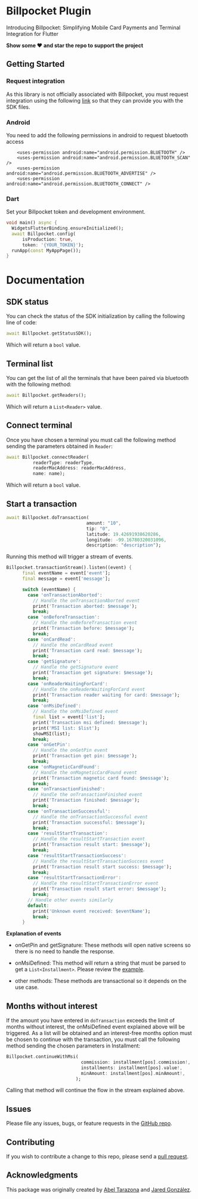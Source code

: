 # Billpocket Plugin

Introducing Billpocket: Simplifying Mobile Card Payments and Terminal Integration for Flutter

**Show some ❤️ and star the repo to support the project**

## Getting Started

### Request integration

As this library is not officially associated with Billpocket, you must request integration using the following [link](https://www.billpocket.com/integraciones-billpocket) so that they can provide you with the SDK files.

### Android

You need to add the following permissions in android to request bluetooth access

```android
    <uses-permission android:name="android.permission.BLUETOOTH" />
    <uses-permission android:name="android.permission.BLUETOOTH_SCAN" />
    <uses-permission android:name="android.permission.BLUETOOTH_ADVERTISE" />
    <uses-permission android:name="android.permission.BLUETOOTH_CONNECT" />
```

### Dart

Set your Billpocket token and development environment.

```dart
void main() async {
  WidgetsFlutterBinding.ensureInitialized();
  await Billpocket.config(
      isProduction: true,
      token: '{YOUR_TOKEN}');
  runApp(const MyAppPage());
}
```

# Documentation

## SDK status 

You can check the status of the SDK initialization by calling the following line of code:

```dart
await Billpocket.getStatusSDK();
```

Which will return a `bool` value.

## Terminal list 

You can get the list of all the terminals that have been paired via bluetooth with the following method:

```dart
await Billpocket.getReaders();
```

Which will return a `List<Reader>` value.

## Connect terminal

Once you have chosen a terminal you must call the following method sending the parameters obtained in `Reader`:

```dart
await Billpocket.connectReader(
          readerType: readerType,
          readerMacAddress: readerMacAddress,
          name: name);
```

Which will return a `bool` value.

## Start a transaction

```dart
await Billpocket.doTransaction(
                              amount: "10",
                              tip: "0",
                              latitude: 19.42691938620286,
                              longitude: -99.16780320031096,
                              description: "description");
```

Running this method will trigger a stream of events.

```dart
Billpocket.transactionStream().listen((event) {
      final eventName = event['event'];
      final message = event['message'];

      switch (eventName) {
        case 'onTransactionAborted':
          // Handle the onTransactionAborted event
          print('Transaction aborted: $message');
          break;
        case 'onBeforeTransaction':
          // Handle the onBeforeTransaction event
          print('Transaction before: $message');
          break;
        case 'onCardRead':
          // Handle the onCardRead event
          print('Transaction card read: $message');
          break;
        case 'getSignature':
          // Handle the getSignature event
          print('Transaction get signature: $message');
          break;
        case 'onReaderWaitingForCard':
          // Handle the onReaderWaitingForCard event
          print('Transaction reader waiting for card: $message');
          break;
        case 'onMsiDefined':
          // Handle the onMsiDefined event
          final list = event['list'];
          print('Transaction msi defined: $message');
          print('MSI list: $list');
          showMSI(list);
          break;
        case 'onGetPin':
          // Handle the onGetPin event
          print('Transaction get pin: $message');
          break;
        case 'onMagneticCardFound':
          // Handle the onMagneticCardFound event
          print('Transaction magnetic card found: $message');
          break;
        case 'onTransactionFinished':
          // Handle the onTransactionFinished event
          print('Transaction finished: $message');
          break;
        case 'onTransactionSuccessful':
          // Handle the onTransactionSuccessful event
          print('Transaction successful: $message');
          break;
        case 'resultStartTransaction':
          // Handle the resultStartTransaction event
          print('Transaction result start: $message');
          break;
        case 'resultStartTransactionSuccess':
          // Handle the resultStartTransactionSuccess event
          print('Transaction result start success: $message');
          break;
        case 'resultStartTransactionError':
          // Handle the resultStartTransactionError event
          print('Transaction result start error: $message');
          break;
        // Handle other events similarly
        default:
          print('Unknown event received: $eventName');
          break;
      }
```

**Explanation of events**

- onGetPin and getSignature: 
  These methods will open native screens so there is no need to handle the response.

- onMsiDefined: 
  This method will return a string that must be parsed to get a `List<Installment>`. Please review the [example](https://github.com/apprecio/flutter-billpocket/tree/main/example).

- other methods: 
  These methods are transactional so it depends on the use case.

## Months without interest

If the amount you have entered in `doTransaction` exceeds the limit of months without interest, the onMsiDefined event explained above will be triggered. As a list will be obtained and an interest-free months option must be chosen to continue with the transaction, you must call the following method sending the chosen parameters in Installment:

```dart
Billpocket.continueWithMsi(
                            commission: installment[pos].commission!,
                            installments: installment[pos].value!,
                            minAmount: installment[pos].minAmount!,
                          );
```

Calling that method will continue the flow in the stream explained above.

## Issues
Please file any issues, bugs, or feature requests in the [GitHub repo](https://github.com/apprecio/flutter-billpocket/issues/new).

## Contributing
If you wish to contribute a change to this repo, please send a [pull request](https://github.com/apprecio/flutter-billpocket/pulls).

## Acknowledgments
This package was originally created by [Abel Tarazona](https://github.com/AbelTarazona) and [Jared González](https://github.com/JaredLevi23).
